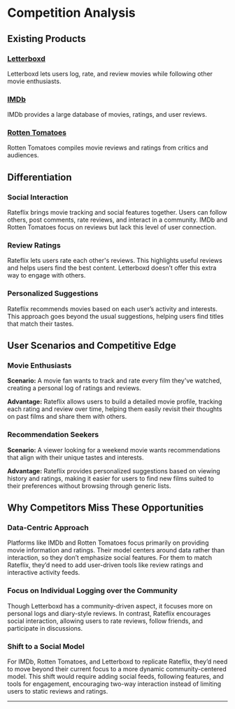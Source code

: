 # Competition Analysis

## Existing Products
### [Letterboxd](https://letterboxd.com)
Letterboxd lets users log, rate, and review movies while following other movie enthusiasts.

### [IMDb](https://www.imdb.com/)
IMDb provides a large database of movies, ratings, and user reviews.

### [Rotten Tomatoes](https://www.rottentomatoes.com/)
Rotten Tomatoes compiles movie reviews and ratings from critics and audiences.


## Differentiation

### Social Interaction
Rateflix brings movie tracking and social features together. Users can follow others, post comments, rate reviews, and interact in a community. IMDb and Rotten Tomatoes focus on reviews but lack this level of user connection.

### Review Ratings
Rateflix lets users rate each other's reviews. This highlights useful reviews and helps users find the best content. Letterboxd doesn’t offer this extra way to engage with others.

### Personalized Suggestions
Rateflix recommends movies based on each user’s activity and interests. This approach goes beyond the usual suggestions, helping users find titles that match their tastes.

## User Scenarios and Competitive Edge

### Movie Enthusiasts
**Scenario:** A movie fan wants to track and rate every film they've watched, creating a personal log of ratings and reviews.  

**Advantage:** Rateflix allows users to build a detailed movie profile, tracking each rating and review over time, helping them easily revisit their thoughts on past films and share them with others.

### Recommendation Seekers
**Scenario:** A viewer looking for a weekend movie wants recommendations that align with their unique tastes and interests.

**Advantage:** Rateflix provides personalized suggestions based on viewing history and ratings, making it easier for users to find new films suited to their preferences without browsing through generic lists.


## Why Competitors Miss These Opportunities

### Data-Centric Approach
Platforms like IMDb and Rotten Tomatoes focus primarily on providing movie information and ratings. Their model centers around data rather than interaction, so they don’t emphasize social features. For them to match Rateflix, they’d need to add user-driven tools like review ratings and interactive activity feeds.

### Focus on Individual Logging over the Community
Though Letterboxd has a community-driven aspect, it focuses more on personal logs and diary-style reviews. In contrast, Rateflix encourages social interaction, allowing users to rate reviews, follow friends, and participate in discussions.

### Shift to a Social Model
For IMDb, Rotten Tomatoes, and Letterboxd to replicate Rateflix, they’d need to move beyond their current focus to a more dynamic community-centered model. This shift would require adding social feeds, following features, and tools for engagement, encouraging two-way interaction instead of limiting users to static reviews and ratings.

---

